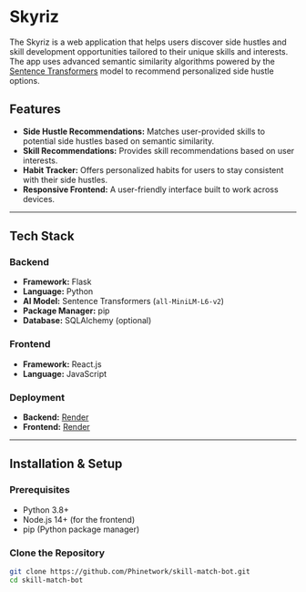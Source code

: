 # Skyriz

The Skyriz is a web application that helps users discover side hustles and skill development opportunities tailored to their unique skills and interests. The app uses advanced semantic similarity algorithms powered by the [Sentence Transformers](https://www.sbert.net/) model to recommend personalized side hustle options.

## Features

- **Side Hustle Recommendations:** Matches user-provided skills to potential side hustles based on semantic similarity.
- **Skill Recommendations:** Provides skill recommendations based on user interests.
- **Habit Tracker:** Offers personalized habits for users to stay consistent with their side hustles.
- **Responsive Frontend:** A user-friendly interface built to work across devices.

---

## Tech Stack

### Backend
- **Framework:** Flask
- **Language:** Python
- **AI Model:** Sentence Transformers (`all-MiniLM-L6-v2`)
- **Package Manager:** pip
- **Database:** SQLAlchemy (optional)

### Frontend
- **Framework:** React.js
- **Language:** JavaScript

### Deployment
- **Backend:** [Render](https://render.com/)
- **Frontend:** [Render](https://render.com/)

---

## Installation & Setup

### Prerequisites
- Python 3.8+
- Node.js 14+ (for the frontend)
- pip (Python package manager)

### Clone the Repository
```bash
git clone https://github.com/Phinetwork/skill-match-bot.git
cd skill-match-bot 
